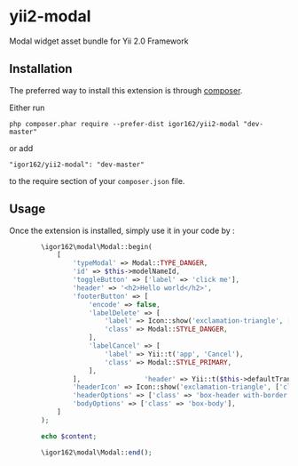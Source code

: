 yii2-modal
=================
Modal widget asset bundle for Yii 2.0 Framework

Installation
------------

The preferred way to install this extension is through [composer](http://getcomposer.org/download/).

Either run

```
php composer.phar require --prefer-dist igor162/yii2-modal "dev-master"
```

or add

```
"igor162/yii2-modal": "dev-master"
```

to the require section of your `composer.json` file.


Usage
-----

Once the extension is installed, simply use it in your code by  :

```php
        \igor162\modal\Modal::begin(
            [
                'typeModal' => Modal::TYPE_DANGER,
                'id' => $this->modelNameId,
                'toggleButton' => ['label' => 'click me'],
                'header' => '<h2>Hello world</h2>',
                'footerButton' => [
                    'encode' => false,
                    'labelDelete' => [
                        'label' => Icon::show('exclamation-triangle', ['class' => 'fa-lg']).Yii::t('app', 'Delete'),
                        'class' => Modal::STYLE_DANGER,
                    ],
                    'labelCancel' => [
                        'label' => Yii::t('app', 'Cancel'),
                        'class' => Modal::STYLE_PRIMARY,
                    ],
                ],                'header' => Yii::t($this->defaultTranslationCategory, Html::encode($this->headerMessage)),
                'headerIcon' => Icon::show('exclamation-triangle', ['class' => 'fa-lg']),
                'headerOptions' => ['class' => 'box-header with-border'],
                'bodyOptions' => ['class' => 'box-body'],
            ]
        );

        echo $content;

        \igor162\modal\Modal::end();
```